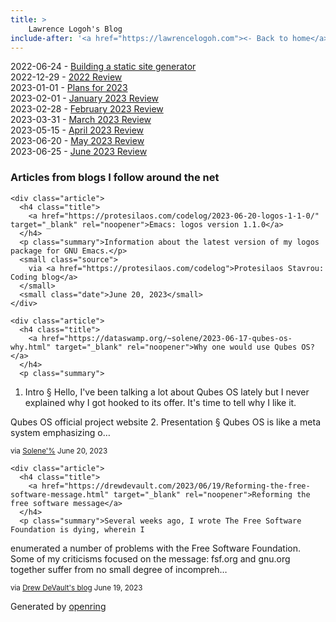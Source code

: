 ```yaml
---
title: > 
    Lawrence Logoh's Blog
include-after: '<a href="https://lawrencelogoh.com"><- Back to home</a>'
---
```


2022-06-24 - [Building a static site generator](https://lawrencelogoh.com/blog/building_ssg.html)  
2022-12-29 - [2022 Review](https://lawrencelogoh.com/blog/2022_review.html)  
2023-01-01 - [Plans for 2023](https://lawrencelogoh.com/blog/2023_plans.html)  
2023-02-01 - [January 2023 Review](https://lawrencelogoh.com/blog/jan_2023_review.html)  
2023-02-28 - [February 2023 Review](https://lawrencelogoh.com/blog/feb_2023_review.html)  
2023-03-31 - [March 2023 Review](https://lawrencelogoh.com/blog/mar_2023_review.html)  
2023-05-15 - [April 2023 Review](https://lawrencelogoh.com/blog/apr_2023_review.html)  
2023-06-20 - [May 2023 Review](https://lawrencelogoh.com/blog/may_2023_review.html)  
2023-06-25 - [June 2023 Review](https://lawrencelogoh.com/blog/jun_2023_review.html)  

<section class="webring">
  <h3>Articles from blogs I follow around the net</h3>
  <section class="articles">
    
    <div class="article">
      <h4 class="title">
        <a href="https://protesilaos.com/codelog/2023-06-20-logos-1-1-0/" target="_blank" rel="noopener">Emacs: logos version 1.1.0</a>
      </h4>
      <p class="summary">Information about the latest version of my logos package for GNU Emacs.</p>
      <small class="source">
        via <a href="https://protesilaos.com/codelog">Protesilaos Stavrou: Coding blog</a>
      </small>
      <small class="date">June 20, 2023</small>
    </div>
    
    <div class="article">
      <h4 class="title">
        <a href="https://dataswamp.org/~solene/2023-06-17-qubes-os-why.html" target="_blank" rel="noopener">Why one would use Qubes OS?</a>
      </h4>
      <p class="summary">
    
1. Intro §
Hello, I&#39;ve been talking a lot about Qubes OS lately but I never explained why I got hooked to its offer.  It&#39;s time to tell why I like it.

Qubes OS official project website
2. Presentation §
Qubes OS is like a meta system emphasizing o…</p>
      <small class="source">
        via <a href="https://dataswamp.org/~solene/">Solene&#39;%</a>
      </small>
      <small class="date">June 20, 2023</small>
    </div>
    
    <div class="article">
      <h4 class="title">
        <a href="https://drewdevault.com/2023/06/19/Reforming-the-free-software-message.html" target="_blank" rel="noopener">Reforming the free software message</a>
      </h4>
      <p class="summary">Several weeks ago, I wrote The Free Software Foundation is dying, wherein I
enumerated a number of problems with the Free Software Foundation. Some of my
criticisms focused on the message: fsf.org and gnu.org together suffer from no
small degree of incompreh…</p>
      <small class="source">
        via <a href="https://drewdevault.com">Drew DeVault&#39;s blog</a>
      </small>
      <small class="date">June 19, 2023</small>
    </div>
    
  </section>
  <p class="attribution">
    Generated by
    <a href="https://git.sr.ht/~sircmpwn/openring">openring</a>
  </p>
</section>
